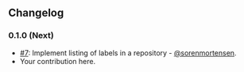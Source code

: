 ## Changelog

### 0.1.0 (Next)

* [#7](https://github.com/econobox/ghtool/pull/7): Implement listing of labels in a repository - [@sorenmortensen](https://www.github.com/sorenmortensen).
* Your contribution here.
